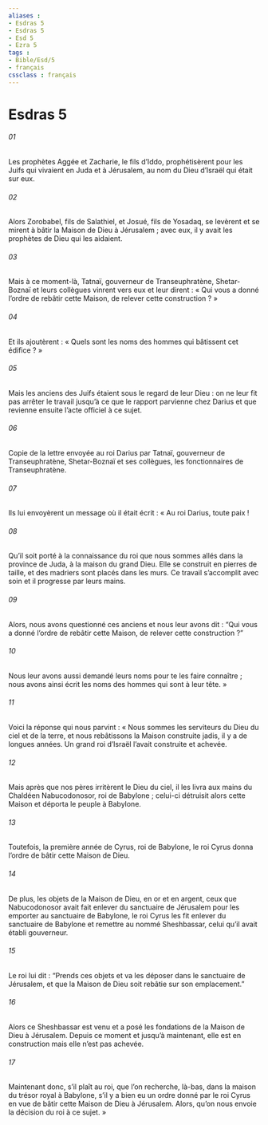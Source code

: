 ```yaml
---
aliases : 
- Esdras 5
- Esdras 5
- Esd 5
- Ezra 5
tags : 
- Bible/Esd/5
- français
cssclass : français
---
```


# Esdras 5

###### 01
Les prophètes Aggée et Zacharie, le fils d’Iddo, prophétisèrent pour les Juifs qui vivaient en Juda et à Jérusalem, au nom du Dieu d’Israël qui était sur eux.
###### 02
Alors Zorobabel, fils de Salathiel, et Josué, fils de Yosadaq, se levèrent et se mirent à bâtir la Maison de Dieu à Jérusalem ; avec eux, il y avait les prophètes de Dieu qui les aidaient.
###### 03
Mais à ce moment-là, Tatnaï, gouverneur de Transeuphratène, Shetar-Boznaï et leurs collègues vinrent vers eux et leur dirent : « Qui vous a donné l’ordre de rebâtir cette Maison, de relever cette construction ? »
###### 04
Et ils ajoutèrent : « Quels sont les noms des hommes qui bâtissent cet édifice ? »
###### 05
Mais les anciens des Juifs étaient sous le regard de leur Dieu : on ne leur fit pas arrêter le travail jusqu’à ce que le rapport parvienne chez Darius et que revienne ensuite l’acte officiel à ce sujet.
###### 06
Copie de la lettre envoyée au roi Darius par Tatnaï, gouverneur de Transeuphratène, Shetar-Boznaï et ses collègues, les fonctionnaires de Transeuphratène.
###### 07
Ils lui envoyèrent un message où il était écrit : « Au roi Darius, toute paix !
###### 08
Qu’il soit porté à la connaissance du roi que nous sommes allés dans la province de Juda, à la maison du grand Dieu. Elle se construit en pierres de taille, et des madriers sont placés dans les murs. Ce travail s’accomplit avec soin et il progresse par leurs mains.
###### 09
Alors, nous avons questionné ces anciens et nous leur avons dit : “Qui vous a donné l’ordre de rebâtir cette Maison, de relever cette construction ?”
###### 10
Nous leur avons aussi demandé leurs noms pour te les faire connaître ; nous avons ainsi écrit les noms des hommes qui sont à leur tête. »
###### 11
Voici la réponse qui nous parvint : « Nous sommes les serviteurs du Dieu du ciel et de la terre, et nous rebâtissons la Maison construite jadis, il y a de longues années. Un grand roi d’Israël l’avait construite et achevée.
###### 12
Mais après que nos pères irritèrent le Dieu du ciel, il les livra aux mains du Chaldéen Nabucodonosor, roi de Babylone ; celui-ci détruisit alors cette Maison et déporta le peuple à Babylone.
###### 13
Toutefois, la première année de Cyrus, roi de Babylone, le roi Cyrus donna l’ordre de bâtir cette Maison de Dieu.
###### 14
De plus, les objets de la Maison de Dieu, en or et en argent, ceux que Nabucodonosor avait fait enlever du sanctuaire de Jérusalem pour les emporter au sanctuaire de Babylone, le roi Cyrus les fit enlever du sanctuaire de Babylone et remettre au nommé Sheshbassar, celui qu’il avait établi gouverneur.
###### 15
Le roi lui dit : “Prends ces objets et va les déposer dans le sanctuaire de Jérusalem, et que la Maison de Dieu soit rebâtie sur son emplacement.”
###### 16
Alors ce Sheshbassar est venu et a posé les fondations de la Maison de Dieu à Jérusalem. Depuis ce moment et jusqu’à maintenant, elle est en construction mais elle n’est pas achevée.
###### 17
Maintenant donc, s’il plaît au roi, que l’on recherche, là-bas, dans la maison du trésor royal à Babylone, s’il y a bien eu un ordre donné par le roi Cyrus en vue de bâtir cette Maison de Dieu à Jérusalem. Alors, qu’on nous envoie la décision du roi à ce sujet. »
